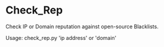 # Check_Rep
Check IP or Domain reputation against open-source Blacklists.

Usage: check_rep.py 'ip address' or 'domain'
